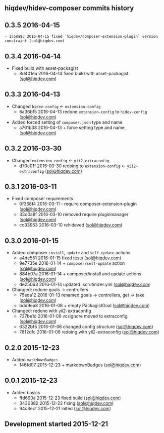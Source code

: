 hiqdev/hidev-composer commits history
-------------------------------------

## 0.3.5 2016-04-15

    - 15b8a93 2016-04-15 fixed `hiqdev/composer-extension-plugin` version constraint (sol@hiqdev.com)

## 0.3.4 2016-04-14

- Fixed build with asset-packagist
    - 8d401ea 2016-04-14 fixed build with asset-packagist (sol@hiqdev.com)

## 0.3.3 2016-04-13

- Changed `hidev-config` <- `extension-config`
    - 6a36bf5 2016-04-13 redone `extension-config` to `hidev-config` (sol@hiqdev.com)
- Added forced setting of `composer.json` type and name
    - a701b38 2016-04-13 + force setting type and name (sol@hiqdev.com)

## 0.3.2 2016-03-30

- Changed `extension-config` <- `yii2-extraconfig`
    - d70c01f 2016-03-30 redoing to `extension-config` <- `yii2-extraconfig` (sol@hiqdev.com)

## 0.3.1 2016-03-11

- Fixed composer requirements
    - 0f358f4 2016-03-11 - require composer-extension-plugin (sol@hiqdev.com)
    - 33d0a8f 2016-03-10 removed require pluginmanager (sol@hiqdev.com)
    - cc33953 2016-03-10 rehideved (sol@hiqdev.com)

## 0.3.0 2016-01-15

- Added composer `install`, `update` and `self-update` actions
    - a4de551 2016-01-15 fixed tests (sol@hiqdev.com)
    - 9e7735e 2016-01-14 + `composer/self-update` action (sol@hiqdev.com)
    - 884b07a 2016-01-14 + composer/install and update actions (sol@hiqdev.com)
    - de25063 2016-01-14 updated .scrutinizer.yml (sol@hiqdev.com)
- Changed: redone goals -> controllers
    - 75ada12 2016-01-13 renamed goals -> controllers, get -> take (sol@hiqdev.com)
    - bdd9ea8 2016-01-08 + empty PackagistGoal (sol@hiqdev.com)
- Changed: redone with yii2-extraconfig
    - 727be1d 2016-01-06 vcsignore moved to extraconfig (sol@hiqdev.com)
    - 6322bf5 2016-01-06 changed config structure (sol@hiqdev.com)
    - 7812dfc 2016-01-06 redoing with yii2-extraconfig (sol@hiqdev.com)

## 0.2.0 2015-12-23

- Added `markdownBadges`
    - 146fd07 2015-12-23 + markdownBadges (sol@hiqdev.com)

## 0.0.1 2015-12-23

- Added basics
    - ffd690a 2015-12-23 fixed build (sol@hiqdev.com)
    - 3430382 2015-12-22 fixing (sol@hiqdev.com)
    - 94c8ecf 2015-12-21 inited (sol@hiqdev.com)

## Development started 2015-12-21

